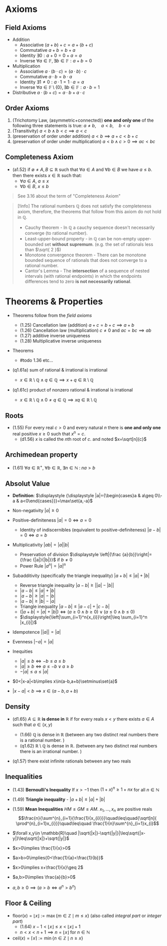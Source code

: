 # Axioms

## Field Axioms
  
- Addition
	- Associative $(a+b)+c = a+(b+c)$
	- Commutative $a+b=b+a$
	- Identity $\exists{0}:a + 0 = 0 + a = a$
	- Inverse $\forall a \in \mathbb{F}, \exists b \in \mathbb{F} : a + b = 0$
- Multiplication
	- Associative $a · (b · c) = (a · b) · c$
	- Commutative $a · b = b · a$
	- Identity $∃ 1 \neq 0 : a · 1 = 1 · a = a$
	- Inverse $\forall a \in \mathbb{F} \setminus \{0\}, \exists b \in \mathbb{F} : a \cdot b = 1$
- Distributive $a · (b + c) = a · b + a · c$

## Order Axioms

1. (Trichotomy Law, (asymmetric+connected)) **one and only one** of the following three statements is true: $a\neq{b},\quad{a<b},\quad{b<a}$ 
2. (Transitivity) $a<b\land b<c\implies a<c$
3. (preservation of order under addition) $a<b\implies a+c<b+c$
4. (preservation of order under multiplication) $a<b \land c>0\implies ac<bc$

## Completeness Axiom

- (a1.52) if $\emptyset\neq A,B\subseteq\mathbb{R}$ such that $\forall{a}\in{A}$ and $\forall{b}\in{B}$ we have $a\leq b$. then there exists $x\in\mathbb{R}$ such that:
	- $\forall{a}\in{A}$, $a\leq{x}$
	- $\forall{b}\in{B}$, $x\leq{b}$


>See 3.16 about the term of "Completeness Axiom"

> [!info] The rational numbers $\mathbb{Q}$ does not satisfy the completeness axiom, therefore, the theorems that follow from this axiom do not hold in $\mathbb{Q}$. 
> - Cauchy theorem - In $\mathbb{Q}$ a cauchy sequence doesn't necessarily converge (to rational number).
> - Least-upper-bound property - in $\mathbb{Q}$ can be non-empty upper-bounded set **without** **supremum**. (e.g. the set of rationals less than $\sqrt{ 2 }$)
> - Monotone convergence theorem - There can be monotone bounded sequence of rationals that does not converge to a rational number.
> - Cantor's Lemma - The **intersection** of a sequence of nested intervals (with rational endpoints) in which the endpoints differences tend to zero **is not necessarily rational**.

# Theorems & Properties

- Theorems follow from the *field axioms*
	- (1.25) Cancellation law (addition) $a+c=b+c\implies a+b$
	- (1.26) Cancellation law (multiplication) $c\neq 0$ and $ac=bc\implies ab$
	- (1.27) additive inverse uniqueness 
	- (1.28) Multiplicative inverse uniqueness 


- Theorems
	- #todo 1.36 etc...


- (q1.61a) sum of rational & irrational is irrational
	- $x\in\mathbb{R\setminus{Q}}\land q\in\mathbb{Q}\implies{x+q\in{\mathbb{R\setminus{Q}}}}$
- (q1.61c) product of nonzero rational & irrational is irrational
	- $x\in\mathbb{R\setminus{Q}}\land 0\neq{q}\in\mathbb{Q}\implies{xq\in{\mathbb{R\setminus{Q}}}}$
## Roots

- (1.55) For every real $c>0$ and every natural $n$ there is **one and only one** real positive $x\geq 0$ such that $x^n=c$. 
	- (d1.56) $x$ is called the $n$th root of $c$. and noted $x=\sqrt[n]{c}$

## Archimedean property

- (1.61) $\forall{a}\in\mathbb{R^{+}},\;\forall{b}\in\mathbb{R},\;\exists n\in\mathbb{N}\;:\;na>b$

## Absolut Value 

- **Definition**:  $\displaystyle  {\displaystyle |a|={\begin{cases}a &  a\geq 0\\-a & a<0\end{cases}}}=\max\set{a,-a}$

- Non-negativity $|a|\geq 0$
- Positive-definiteness $|a|=0\iff a=0$
	- Identity of indiscernibles (equivalent to positive-definiteness) $\displaystyle  |a-b|=0\iff a=b$
- Multiplicativity $|ab|=|a||b|$
	- Preservation of division $\displaystyle  \left|{\frac {a}{b}}\right|={\frac {|a|}{|b|}}$ if $b\neq 0$
	- Power Rule $|a^n|=|a|^n$
- Subadditivity (specifically the triangle inequality) $|a+b|\leq|a|+|b|$
	- Reverse triangle inequality $\displaystyle  |a-b|\geq {\bigl |}\left|a\right|-\left|b\right|{\bigr |}$
	- $|a-b|\leq|a|+|b|$
	- $|a-b|\geq|a|-|b|$
	- $|a-b|\geq|b|-|a|$
	- Triangle inequality $\displaystyle  |a-b|\leq |a-c|+|c-b|$
	- $(|a+b|=|a|+|b|)\iff{(a\geq 0 \land{b\geq 0})\lor(a\leq 0 \land{b\leq 0})}$
	- $\displaystyle{\left|\sum_{i=1}^n{x_{i}}\right|\leq \sum_{i=1}^n |x_{i}|}$
- Idempotence ${\bigl|}{\left|a\right|}{\bigr |}=|a|$
- Evenness $\displaystyle  \left|-a\right|=|a|$
- Inequities
	- $\displaystyle  |a|\leq b\iff -b\leq a\leq b$
	- $\displaystyle  |a|\geq b\iff a\leq -b \lor a\geq b$
	- $-|a|\leq{a}\leq{|a|}$

- $0<|x-a|<b\implies x\in(a-b,a+b)\setminus\set{a}$
- $|x-a|<b\implies x\in(a-b,a+b)$
## Density

- (d1.65) $A\subseteq\mathbb{R}$ **is dense in** $\mathbb{R}$ if for every reals $x<y$ there exists $a\in{A}$ such that $a\in(x,y)$
	- (1.66) $\mathbb{Q}$ is dense in $\mathbb{R}$ (between any two distinct real numbers there is a rational number. )
	- (q1.62) $\mathbb{R\setminus{Q}}$ is dense in $\mathbb{R}$. (between any two distinct real numbers there is an irrational number. )

- (q1.57) there exist infinite rationals between any two reals

## Inequalities

- (1.43) **Bernoulli's Inequality** If $x>-1$ then $({1 + x})^n \ge 1 + n x$ for all $n \in \mathbb{N}$
- (1.49) **Triangle inequality** - $|{a+b}|\leq{|{a}|+|b|}$
- (1.59) **Mean Inequalities** $HM\leq GM\leq AM$. $x_{1},\dots ,x_{n}$ are positive reals
  $$\frac{n}{\sum^{n}_{i=1}{\frac{1}{x_{i}}}}\quad\leq\quad{\sqrt[n]{ \prod^{n}_{i=1}x_{i}}}\quad\leq\quad \frac{1}{n}\sum^{n}_{i=1}x_{i}$$


- $\forall x,y\in \mathbb{R}\quad  |\sqrt{|x|}-\sqrt{|y|}|\leq\sqrt{|x-y|}\leq\sqrt{|x|}+\sqrt{|y|}$
- $x>0\implies \frac{1}{x}>0$
- $a>b>0\implies{0<\frac{1}{a}<\frac{1}{b}}$
- $x>0\implies x+\frac{1}{x}\geq 2$
- $a,b>0\implies \frac{a}{b}>0$
- $a,b\geq 0\implies{(a>b\iff{a^n>b^n})}$

## Floor & Ceiling

- $\text{floor}(x)=\displaystyle  \lfloor x\rfloor :=\max\{m\in \mathbb {Z} \mid m\leq x\}$ (also called *integral part* or *integer part*)
	- (1.64) $x-1<\lfloor x\rfloor\leq{x}< \lfloor x\rfloor+1$
	- $n<x<n+1\implies n=\lfloor x \rfloor$ for $n\in\mathbb{N}$
- $\text{ceil}(x)=\displaystyle  \lceil x\rceil :=\min\{n\in \mathbb {Z} \mid n\geq x\}$

